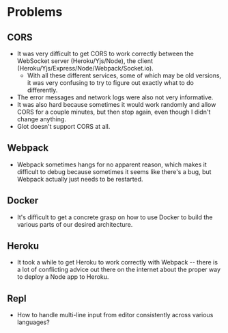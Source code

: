 # Problems

## CORS
- It was very difficult to get CORS to work correctly between the WebSocket server (Heroku/Yjs/Node), the client (Heroku/Yjs/Express/Node/Webpack/Socket.io).
  - With all these different services, some of which may be old versions, it was very confusing to try to figure out exactly what to do differently.
- The error messages and network logs were also not very informative.
- It was also hard because sometimes it would work randomly and allow CORS for a couple minutes, but then stop again, even though I didn't change anything.
- Glot doesn't support CORS at all.

## Webpack
- Webpack sometimes hangs for no apparent reason, which makes it difficult to debug because sometimes it seems like there's a bug, but Webpack actually just needs to be restarted.

## Docker
- It's difficult to get a concrete grasp on how to use Docker to build the various parts of our desired architecture.

## Heroku
- It took a while to get Heroku to work correctly with Webpack -- there is a lot of conflicting advice out there on the internet about the proper way to deploy a Node app to Heroku.

## Repl 
- How to handle multi-line input from editor consistently across various languages?
